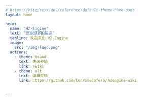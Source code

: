 ```yaml
---
# https://vitepress.dev/reference/default-theme-home-page
layout: home

hero:
  name: "HZ-Engine"
  text: "还没想好的描述"
  tagline: 欢迎来到 HZ-Engine
  image:
    src: "/img/logo.png"
  actions:
    - theme: brand
      text: 快速开始
      link: /wiki
    - theme: alt
      text: 编辑文档
      link: https://github.com/LenromeCafero/hzengine-wiki


---
```

